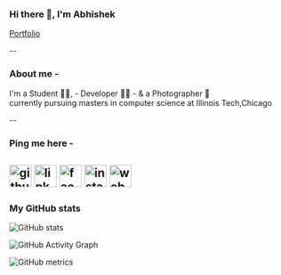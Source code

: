 ### Hi there 👋, I'm Abhishek
<a href="https://abhishekb.netlify.app/" target= "_blank" class="button">Portfolio</a>


--
### About me - 
I'm a Student 🙇‍♂️, -   Developer 👨‍💻  - &  a Photographer 📸<br>
currently pursuing masters in computer science at Illinois Tech,Chicago

--
### Ping me here - 
[<img src='https://cdn.jsdelivr.net/npm/simple-icons@3.0.1/icons/github.svg' alt='github' height='40'>](https://github.com/AbhishekBonageri-75)  [<img src='https://cdn.jsdelivr.net/npm/simple-icons@3.0.1/icons/linkedin.svg' alt='linkedin' height='40'>](https://www.linkedin.com/in/abhishek-bonageri/)  [<img src='https://cdn.jsdelivr.net/npm/simple-icons@3.0.1/icons/facebook.svg' alt='facebook' height='40'>](https://www.facebook.com/abhishek.rampant)  [<img src='https://cdn.jsdelivr.net/npm/simple-icons@3.0.1/icons/instagram.svg' alt='instagram' height='40'>](https://www.instagram.com/abhishek_bonageri/)  [<img src='https://cdn.jsdelivr.net/npm/simple-icons@3.0.1/icons/icloud.svg' alt='website' height='40'>](abhishekb.netlify.app)  
---
### My GitHub stats
![GitHub stats](https://github-readme-stats.vercel.app/api?username=AbhishekBonageri-75&show_icons=true&count_private=true)  

![GitHub Activity Graph](https://activity-graph.herokuapp.com/graph?username=AbhishekBonageri-75)  

![GitHub metrics](https://metrics.lecoq.io/AbhishekBonageri-75)  

